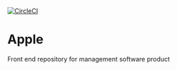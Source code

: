 [![CircleCI](https://circleci.com/gh/dmngu9/Apple/tree/master.svg?style=svg)](https://circleci.com/gh/dmngu9/Apple/tree/master)

# Apple

Front end repository for management software product
